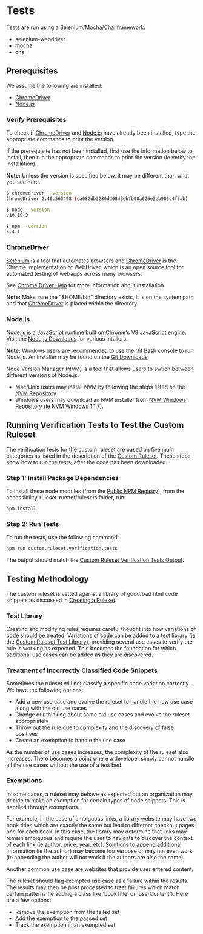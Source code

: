 # Tests
Tests are run using a Selenium/Mocha/Chai framework:

<ul>
<li>selenium-webdriver</li>
<li>mocha</li>
<li>chai</li>
</ul>

## Prerequisites

We assume the following are installed:
<ul>
<li><a href='http://chromedriver.chromium.org/'>ChromeDriver</a></li>
<li><a href='https://nodejs.org/en/'>Node.js</a></li>
</ul>

### Verify Prerequisites

To check if <a href='http://chromedriver.chromium.org/'>ChromeDriver</a> and <a href='https://nodejs.org/en/'>Node.js</a> have already been installed, type the appropriate commands to print the version.

If the prerequisite has not been installed, first use the information below to install, then run the appropriate commands to print the version (ie verify the installation).

<b>Note:</b> Unless the version is specified below, it may be different than what you see here.

```sh
$ chromedriver --version
ChromeDriver 2.40.565498 (ea082db3280dd6843ebfb08a625e3eb905c4f5ab)

$ node --version
v10.15.3

$ npm --version
6.4.1
```

### ChromeDriver

<a href='https://www.seleniumhq.org/'>Selenium</a> is a tool that automates browsers and <a href='http://chromedriver.chromium.org/'>ChromeDriver</a> is the Chrome implementation of WebDriver, which is an open source tool for automated testing of webapps across many browsers.

See <a href='../../topics/CHROMEDRIVERHELP.md'>Chrome Driver Help</a> for more information about installation.

<b>Note:</b> Make sure the "$HOME/bin" directory exists, it is on the system path and that <a href='http://chromedriver.chromium.org/'>ChromeDriver</a> is placed within the directory.

### Node.js

<a href='https://nodejs.org/en/'>Node.js</a> is a JavaScript runtime built on Chrome's V8 JavaScript engine.  Visit the <a href='https://nodejs.org/en/download/'>Node.js Downloads</a> for various intallers.

<b>Note:</b> Windows users are recommended to use the Git Bash console to run Node.js.  An Installer may be found on the <a href='https://git-scm.com/download'>Git Downloads</a>.

Node Version Manager (NVM) is a tool that allows users to swtich between different versions of Node.js.

<ul>
<li>Mac/Unix users may install NVM by following the steps listed on the <a href='https://github.com/nvm-sh/nvm'>NVM Repository</a>.</li>
<li>Windows users may download an NVM installer from <a href='https://github.com/coreybutler/nvm-windows'>NVM Windows Repository</a> (ie <a href='https://github.com/coreybutler/nvm-windows/releases/download/1.1.7/nvm-setup.zip'>NVM Windows 1.1.7</a>).</li>
</ul>

## Running Verification Tests to Test the Custom Ruleset

The verification tests for the custom ruleset are based on five main categories as listed in the description of the <a href="../../rulesets#custom-ruleset">Custom Ruleset</a>.  These steps show how to run the tests, after the code has been downloaded.

### Step 1: Install Package Dependencies

To install these node modules (from the <a href='https://registry.npmjs.org/'>Public NPM Registry</a>), from the accessibility-ruleset-runner/rulesets folder, run:

```sh
npm install
```

### Step 2: Run Tests

To run the tests, use the following command:

```sh
npm run custom.ruleset.verification.tests
```

The output should match the <a href='output/custom.ruleset.verification.tests.output.txt'>Custom Ruleset Verification Tests Output</a>.

## Testing Methodology

The custom ruleset is vetted against a library of good/bad html code snippets as discussed in <a href='../../README.md#creating-a-ruleset'>Creating a Ruleset</a>.

### Test Library

Creating and modifying rules requires careful thought into how variations of code should be treated.  Variations of code can be added to a test library (ie the <a href='input/README.md'>Custom Ruleset Test Library</a>), providing several use cases to verify the rule is working as expected.  This becomes the foundation for which additional use cases can be added as they are discovered.

### Treatment of Incorrectly Classified Code Snippets

Sometimes the ruleset will not classify a specific code variation correctly.  We have the following options:

<ul>
<li>Add a new use case and evolve the ruleset to handle the new use case along with the old use cases</li>
<li>Change our thinking about some old use cases and evolve the ruleset appropriately</li>
<li>Throw out the rule due to complexity and the discovery of false positives</li>
<li>Create an exemption to handle the use case</li>
</ul>

As the number of use cases increases, the complexity of the ruleset also increases.  There becomes a point where a developer simply cannot handle all the use cases without the use of a test bed.

### Exemptions

In some cases, a ruleset may behave as expected but an organization may decide to make an exemption for certain types of code snippets.  This is handled through exemptions.

For example, in the case of ambiguous links, a library website may have two book titles which are exactly the same but lead to different checkout pages, one for each book.  In this case, the library may determine that links may remain ambiguous and require the user to navigate to discover the context of each link (ie author, price, year, etc).  Solutions to append additional information (ie the author) may become too verbose or may not even work (ie appending the author will not work if the authors are also the same).

Another common use case are websites that provide user entered content.

The ruleset should flag exempted use case as a failure within the results.  The results may then be post processed to treat failures which match certain patterns (ie adding a class like 'bookTitle' or 'userContent').  Here are a few options:

<ul>
<li>Remove the exemption from the failed set</li>
<li>Add the exemption to the passed set</li>
<li>Track the exemption in an exempted set</li>
</ul>
